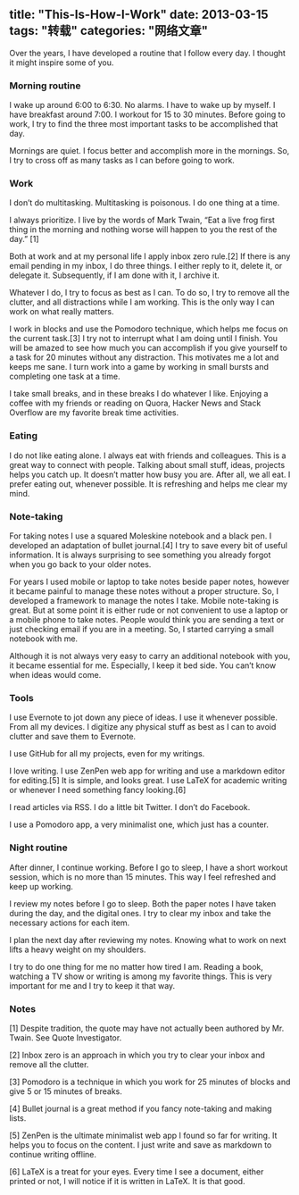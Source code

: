 title: "This-Is-How-I-Work"
date: 2013-03-15
tags: "转载"
categories: "网络文章"
---
Over the years, I have developed a routine that I follow every day. I thought it might inspire some of you.

### Morning routine

I wake up around 6:00 to 6:30. No alarms. I have to wake up by myself. I have breakfast around 7:00. I workout for 15 to 30 minutes. Before going to work, I try to find the three most important tasks to be accomplished that day.

Mornings are quiet. I focus better and accomplish more in the mornings. So, I try to cross off as many tasks as I can before going to work.

### Work

I don’t do multitasking. Multitasking is poisonous. I do one thing at a time.

I always prioritize. I live by the words of Mark Twain, “Eat a live frog first thing in the morning and nothing worse will happen to you the rest of the day.” [1]

Both at work and at my personal life I apply inbox zero rule.[2] If there is any email pending in my inbox, I do three things. I either reply to it, delete it, or delegate it. Subsequently, if I am done with it, I archive it.

Whatever I do, I try to focus as best as I can. To do so, I try to remove all the clutter, and all distractions while I am working. This is the only way I can work on what really matters.

I work in blocks and use the Pomodoro technique, which helps me focus on the current task.[3] I try not to interrupt what I am doing until I finish. You will be amazed to see how much you can accomplish if you give yourself to a task for 20 minutes without any distraction. This motivates me a lot and keeps me sane. I turn work into a game by working in small bursts and completing one task at a time.

I take small breaks, and in these breaks I do whatever I like. Enjoying a coffee with my friends or reading on Quora, Hacker News and Stack Overflow are my favorite break time activities.

### Eating

I do not like eating alone. I always eat with friends and colleagues. This is a great way to connect with people. Talking about small stuff, ideas, projects helps you catch up. It doesn’t matter how busy you are. After all, we all eat.
I prefer eating out, whenever possible. It is refreshing and helps me clear my mind.

### Note-taking

For taking notes I use a squared Moleskine notebook and a black pen. I developed an adaptation of bullet journal.[4] I try to save every bit of useful information. It is always surprising to see something you already forgot when you go back to your older notes.

For years I used mobile or laptop to take notes beside paper notes, however it became painful to manage these notes without a proper structure. So, I developed a framework to manage the notes I take. Mobile note-taking is great. But at some point it is either rude or not convenient to use a laptop or a mobile phone to take notes. People would think you are sending a text or just checking email if you are in a meeting. So, I started carrying a small notebook with me.

Although it is not always very easy to carry an additional notebook with you, it became essential for me. Especially, I keep it bed side. You can’t know when ideas would come.

### Tools

I use Evernote to jot down any piece of ideas. I use it whenever possible. From all my devices. I digitize any physical stuff as best as I can to avoid clutter and save them to Evernote.

I use GitHub for all my projects, even for my writings.

I love writing. I use ZenPen web app for writing and use a markdown editor for editing.[5] It is simple, and looks great. I use LaTeX for academic writing or whenever I need something fancy looking.[6]

I read articles via RSS. I do a little bit Twitter. I don’t do Facebook.

I use a Pomodoro app, a very minimalist one, which just has a counter.

### Night routine

After dinner, I continue working. Before I go to sleep, I have a short workout session, which is no more than 15 minutes. This way I feel refreshed and keep up working.

I review my notes before I go to sleep. Both the paper notes I have taken during the day, and the digital ones. I try to clear my inbox and take the necessary actions for each item.

I plan the next day after reviewing my notes. Knowing what to work on next lifts a heavy weight on my shoulders.

I try to do one thing for me no matter how tired I am. Reading a book, watching a TV show or writing is among my favorite things. This is very important for me and I try to keep it that way.

### Notes

[1] Despite tradition, the quote may have not actually been authored by Mr. Twain. See Quote Investigator.

[2] Inbox zero is an approach in which you try to clear your inbox and remove all the clutter.

[3] Pomodoro is a technique in which you work for 25 minutes of blocks and give 5 or 15 minutes of breaks.

[4] Bullet journal is a great method if you fancy note-taking and making lists.

[5] ZenPen is the ultimate minimalist web app I found so far for writing. It helps you to focus on the content. I just write and save as markdown to continue writing offline.

[6] LaTeX is a treat for your eyes. Every time I see a document, either printed or not, I will notice if it is written in LaTeX. It is that good.
